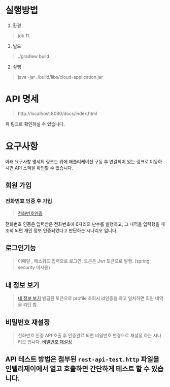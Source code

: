 # 실행방법

1. 환경

> jdk 11

3. 빌드

> ./gradlew build

2. 실행

> java -jar ./build/libs/cloud-application.jar

# API 명세

> http://localhost:8080/docs/index.html

위 링크로 확인하실 수 있습니다.

# 요구사항

아래 요구사항 명세의 링크는 위에 애플리케이션 구동 후 연결되어 있는 링크로 이동하시면 API 스펙을 확인할 수 있습니다.

## 회원 가입

### 전화번호 인증 후 가입

> [전화번호인증](http://localhost:8080/docs/index.html#_%EC%A0%84%ED%99%94%EB%B2%88%ED%98%B8_%EC%9D%B8%EC%A6%9D_%EC%9A%94%EC%B2%AD)

전화번호 인증은 입력받은 전화번호에 6자리의 난수를 발행하고, 그 내역을 입력했을 때 조회 되면 개인 정보 인증되었다고 판단하는 시나리오 입니다.

## 로그인기능

> 이메일 , 패스워드 입력으로 로그인, 토큰은 Jwt 토큰으로 발행. (spring security 미사용)

## 내 정보 보기

> [내 정보 보기](http://localhost:8080/docs/index.html#_%ED%94%84%EB%A1%9C%ED%8C%8C%EC%9D%BC) 발급된 토큰으로 profile 조회시 id인증을 하고 일치하면 회원 내역을 리턴 함.

## 비밀번호 재설정

> 전화번호 인증 API 호출 후 인증완료 되면 비밀번호 변경으로 재설정 하는 시나리오 입니다. [비밀번호 재설정](http://localhost:8080/docs/index.html#_%EB%B9%84%EB%B0%80%EB%B2%88%ED%98%B8_%EB%B3%80%EA%B2%BD)

## API 테스트 방법은 첨부된 `rest-api-test.http` 파일을 인텔리제이에서 열고 호출하면 간단하게 테스트 할 수 있습니다.
